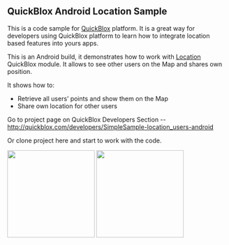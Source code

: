 ## QuickBlox Android Location Sample

This is a code sample for [QuickBlox](http://quickblox.com/) platform. It is a great way for developers using QuickBlox platform to learn how to integrate location based features into yours apps.

This is an Android build, it demonstrates how to work with [Location](http://quickblox.com/developers/Location) QuickBlox module.
It allows to see other users on the Map and shares own position.

It shows how to:
<ul>
<li> Retrieve all users’ points and show them on the Map</li>
<li> Share own location for other users </li>
</ul>

Go to project page on QuickBlox Developers Section -- <http://quickblox.com/developers/SimpleSample-location_users-android>

Or clone project here and start to work with the code.

<img src="http://files.quickblox.com/Sample_Location_2.png" width=200 />&nbsp;<img src="http://files.quickblox.com/Sample_Location_1.png" width=200 />
